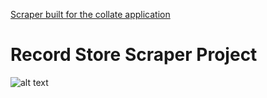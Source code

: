 <a href="https://github.com/christopher-k-c/collate"> Scraper built for the collate application </a>

# Record Store Scraper Project

![alt text](https://imgur.com/lyjIVpc)
